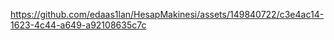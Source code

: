 


https://github.com/edaas1lan/HesapMakinesi/assets/149840722/c3e4ac14-1623-4c44-a649-a92108635c7c

